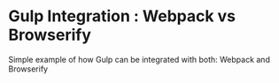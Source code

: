 # Gulp Integration : Webpack vs Browserify

Simple example of how Gulp can be integrated with both: Webpack and Browserify
